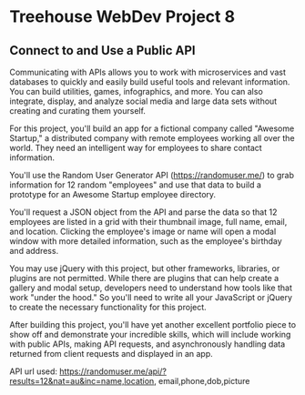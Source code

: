 # Treehouse WebDev Project 8
## Connect to and Use a Public API

Communicating with APIs allows you to work with microservices and vast databases to quickly and easily build useful tools and relevant information. You can build utilities, games, infographics, and more. You can also integrate, display, and analyze social media and large data sets without creating and curating them yourself.

For this project, you'll build an app for a fictional company called "Awesome Startup," a distributed company with remote employees working all over the world. They need an intelligent way for employees to share contact information.

You'll use the Random User Generator API (https://randomuser.me/) to grab information for 12 random "employees" and use that data to build a prototype for an Awesome Startup employee directory.

You'll request a JSON object from the API and parse the data so that 12 employees are listed in a grid with their thumbnail image, full name, email, and location. Clicking the employee's image or name will open a modal window with more detailed information, such as the employee's birthday and address.

You may use jQuery with this project, but other frameworks, libraries, or plugins are not permitted. While there are plugins that can help create a gallery and modal setup, developers need to understand how tools like that work "under the hood." So you'll need to write all your JavaScript or jQuery to create the necessary functionality for this project.

After building this project, you'll have yet another excellent portfolio piece to show off and demonstrate your incredible skills, which will include working with public APIs, making API requests, and asynchronously handling data returned from client requests and displayed in an app.


API url used: https://randomuser.me/api/?results=12&nat=au&inc=name,location, email,phone,dob,picture